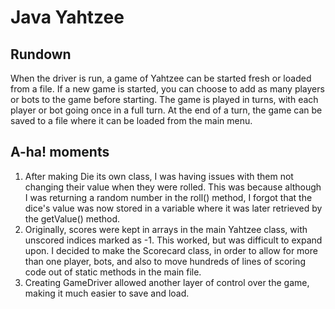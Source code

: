 # Java Yahtzee

## Rundown
When the driver is run, a game of Yahtzee can be started fresh or loaded from a file. If a new game is started, you can choose to add as many players or bots to the game before starting. The game is played in turns, with each player or bot going once in a full turn. At the end of a turn, the game can be saved to a file where it can be loaded from the main menu.

## A-ha! moments
1. After making Die its own class, I was having issues with them not changing their value when they were rolled. This was because although I was returning a random number in the roll() method, I forgot that the dice's value was now stored in a variable where it was later retrieved by the getValue() method.
2. Originally, scores were kept in arrays in the main Yahtzee class, with unscored indices marked as -1. This worked, but was difficult to expand upon. I decided to make the Scorecard class, in order to allow for more than one player, bots, and also to move hundreds of lines of scoring code out of static methods in the main file.
3. Creating GameDriver allowed another layer of control over the game, making it much easier to save and load.
